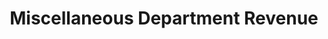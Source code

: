 ---
layout: bos_content
permalink: /featured-analysis/misc-dept-revenue/
title: Miscellaneous Department Revenue
card:
  - title: Departmental revenue
    body: >
      Learn how the City is maximizing local revenue sources.
    img: /img/featured_analysis/cards/fa-misc-dept-revenue.jpg
    link: /featured-analysis/misc-dept-revenue
components:
- breadcrumbs:
  - title: Home
    url: "/"
    local: true
  - title: Featured Analysis
    url: "/featured-analysis/"
    local: true
  - current: Miscellaneous Department Revenue
  - published: 4/13/17
- intro:
  - title: Miscellaneous department revenue
    short_desc: >
      With such limited revenue tools, the City is launching an initiative in the FY18 budget to better maximize local revenue tools. The FY18 budget includes an additional $9.7 million identified in departmental revenues.
    description: >
      In FY18, the Office of Budget Management will initiate revenue audits to verify the accuracy of information reported with certain fees. The City anticipates recovering $2 million in revenue through these audits. This City will also work to maximize federal health insurance reimbursements and address past due bills to recover revenue.
    sidebar_menu: true    
- text_block:
  - title: Municipal Medicaid reimbursements
    body: >
      <p>The largest revenue source in this category is Municipal Medicaid 
      reimbursements for school health services. This federal reimbursement, 
      administered by the State, began in FY94. The City received $7.1 million 
      in FY15 and $8.2 million in FY16. <blockquote>Municipal Medicaid reimbursement 
      is expected to reach budget of $7 million in FY17 and increase to $7.25 
      million in FY18.</blockquote></p>
    right_image: /img/featured_analysis/pages/recurring-local-receipts.png
- grid:
  - grid_title: More budget analysis
  - card: /featured-analysis/revenue-estimates/
  - card: /featured-analysis/local-receipts/
  - card: /featured-analysis/excise-taxes/
  - card: /featured-analysis/parking-fines/
  - card: /featured-analysis/interest-on-investments/
  - card: /featured-analysis/payments-in-lieu-of-taxes/
  - card: /featured-analysis/urban-redevelopment-ch-121a/
  - card: /featured-analysis/licences-and-permits/
  - card: /featured-analysis/penalties-and-interest/
---